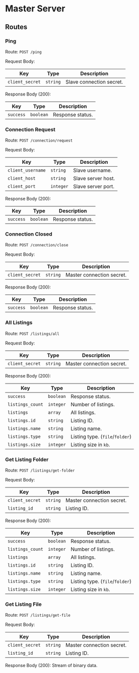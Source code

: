 # Master Server

## Routes

### Ping

Route: `POST /ping`

Request Body:

| Key             | Type     | Description              |
| --------------- | -------- | ------------------------ |
| `client_secret` | `string` | Slave connection secret. |

Response Body (200):

| Key       | Type      | Description      |
| --------- | --------- | ---------------- |
| `success` | `boolean` | Response status. |

### Connection Request

Route: `POST /connection/request`

Request Body:

| Key               | Type      | Description        |
| ----------------- | --------- | ------------------ |
| `client_username` | `string`  | Slave username.    |
| `client_host`     | `string`  | Slave server host. |
| `client_port`     | `integer` | Slave server port. |

Response Body (200):

| Key       | Type      | Description      |
| --------- | --------- | ---------------- |
| `success` | `boolean` | Response status. |

### Connection Closed

Route: `POST /connection/close`

Request Body:

| Key             | Type     | Description               |
| --------------- | -------- | ------------------------- |
| `client_secret` | `string` | Master connection secret. |

Response Body (200):

| Key       | Type      | Description      |
| --------- | --------- | ---------------- |
| `success` | `boolean` | Response status. |

### All Listings

Route: `POST /listings/all`

Request Body:

| Key             | Type     | Description               |
| --------------- | -------- | ------------------------- |
| `client_secret` | `string` | Master connection secret. |

Response Body (200):

| Key              | Type      | Description                     |
| ---------------- | --------- | ------------------------------- |
| `success`        | `boolean` | Response status.                |
| `listings_count` | `integer` | Number of listings.             |
| `listings`       | `array`   | All listings.                   |
| `listings.id`    | `string`  | Listing ID.                     |
| `listings.name`  | `string`  | Listing name.                   |
| `listings.type`  | `string`  | Listing type. (`file`/`folder`) |
| `listings.size`  | `integer` | Listing size in `kb`.           |

### Get Listing Folder

Route: `POST /listings/get-folder`

Request Body:

| Key             | Type     | Description               |
| --------------- | -------- | ------------------------- |
| `client_secret` | `string` | Master connection secret. |
| `listing_id`    | `string` | Listing ID.               |

Response Body (200):

| Key              | Type      | Description                     |
| ---------------- | --------- | ------------------------------- |
| `success`        | `boolean` | Response status.                |
| `listings_count` | `integer` | Number of listings.             |
| `listings`       | `array`   | All listings.                   |
| `listings.id`    | `string`  | Listing ID.                     |
| `listings.name`  | `string`  | Listing name.                   |
| `listings.type`  | `string`  | Listing type. (`file`/`folder`) |
| `listings.size`  | `integer` | Listing size in `kb`.           |

### Get Listing File

Route: `POST /listings/get-file`

Request Body:

| Key             | Type     | Description               |
| --------------- | -------- | ------------------------- |
| `client_secret` | `string` | Master connection secret. |
| `listing_id`    | `string` | Listing ID.               |

Response Body (200): Stream of binary data.
